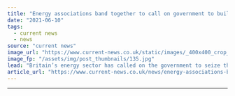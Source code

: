 ```yaml
---
title: "Energy associations band together to call on government to build back greener"
date: "2021-06-10"
tags: 
  - current news
  - news
source: "current news"
image_url: "https://www.current-news.co.uk/static/images/_400x400_crop_center-center/Solar-farm-generic-credit-Andreas-Gücklhorn-Unsplash.jpg"
image_fp: "/assets/img/post_thumbnails/135.jpg"
lead: "​Britain’s energy sector has called on the government to seize the opportunity to deliver a green economic recovery."
article_url: "https://www.current-news.co.uk/news/energy-associations-band-together-to-call-on-government-to-build-back-greener?utm_source=rss-feeds&utm_medium=rss&utm_campaign=rss"
---
```


---
